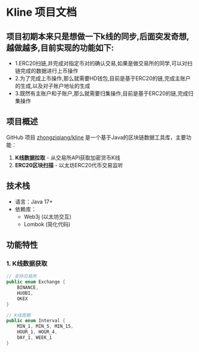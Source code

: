 # Kline 项目文档
## 项目初期本来只是想做一下k线的同步,后面突发奇想,越做越多,目前实现的功能如下:
- 1.ERC20扫链,并完成对指定币对的确认交易,如果是做交易所的同学,可以对扫链完成的数据进行上币操作
- 2.为了完成上币操作,那么就需要HD钱包,目前是基于ERC20的链,完成主账户的生成,以及对子账户地址的生成
- 3.既然有主账户和子账户,那么就需要归集操作,目前是基于ERC20的链,完成归集操作

## 项目概述
GitHub 项目 [zhongziqiang/kline](https://github.com/zhongziqiang/kline) 是一个基于Java的区块链数据工具库，主要功能：

1. **K线数据拉取** - 从交易所API获取加密货币K线
2. **ERC20区块扫描** - 以太坊ERC20代币交易监听

## 技术栈
- 语言：Java 17+
- 依赖库：
    - Web3j (以太坊交互)
    - Lombok (简化代码)

## 功能特性

### 1. K线数据获取
```java
// 支持交易所
public enum Exchange {
    BINANCE,
    HUOBI,
    OKEX
}

// K线周期
public enum Interval {
    MIN_1, MIN_5, MIN_15,
    HOUR_1, HOUR_4,
    DAY_1, WEEK_1
}